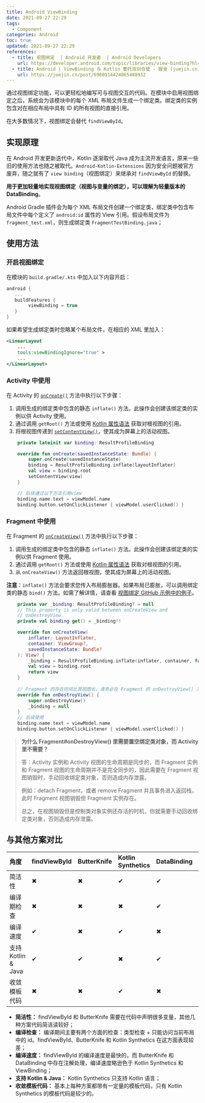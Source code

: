 ```yaml
---
title: Android ViewBinding
date: 2021-09-27 22:29
tags:
  - Component
categories: Android
toc: true
updated: 2021-09-27 22:29
references:
  - title: 视图绑定  | Android 开发者  | Android Developers
    url: https://developer.android.com/topic/libraries/view-binding?hl=zh-cn
  - title: Android | ViewBinding 与 Kotlin 委托双剑合璧 - 掘金 (juejin.cn)
    url: https://juejin.cn/post/6960914424865488932
---
```

通过视图绑定功能，可以更轻松地编写可与视图交互的代码。在模块中启用视图绑定之后，系统会为该模块中的每个 XML 布局文件生成一个绑定类。绑定类的实例包含对在相应布局中具有 ID 的所有视图的直接引用。

在大多数情况下，视图绑定会替代 `findViewById`。

<!-- more -->

## 实现原理

在 Android 开发更新迭代中，Kotlin 逐渐取代 Java 成为主流开发语言，原来一些旧的使用方法也随之被取代。`Android-Kotlin-Extensions` 因为安全问题被官方废弃，随之就有了 `view binding`（视图绑定）来继承对 `findViewById` 的替换。

**用于更加轻量地实现视图绑定（视图与变量的绑定），可以理解为轻量版本的 DataBinding**。

Android Gradle 插件会为每个 XML 布局文件创建一个绑定类，绑定类中包含布局文件中每个定义了 `android:id` 属性的 View 引用。假设布局文件为 `fragment_test.xml`，则生成绑定类 `FragmentTestBinding.java`；

## 使用方法

### 开启视图绑定

在模块的 `build.gradle/.kts` 中加入以下内容开启：

```kotlin
android {
   ...
   buildFeatures {
    	viewBinding = true
   }
}
```

如果希望生成绑定类时忽略某个布局文件，在相应的 XML 里加入：

```xml
<LinearLayout
	...
	tools:viewBindingIgnore="true" >
	...
</LinearLayout> 
```

### Activity 中使用

在 Activity 的 [`onCreate()`](https://developer.android.com/reference/kotlin/android/app/Activity?hl=zh-cn#oncreate) 方法中执行以下步骤：

1. 调用生成的绑定类中包含的静态 `inflate()` 方法。此操作会创建该绑定类的实例以供 Activity 使用。
2. 通过调用 `getRoot()` 方法或使用 [Kotlin 属性语法](https://kotlinlang.org/docs/reference/properties.html#declaring-properties) 获取对根视图的引用。
3. 将根视图传递到 [`setContentView()`](https://developer.android.com/reference/kotlin/android/app/Activity?hl=zh-cn#setcontentview_1)，使其成为屏幕上的活动视图。

```kotlin
    private lateinit var binding: ResultProfileBinding

    override fun onCreate(savedInstanceState: Bundle) {
        super.onCreate(savedInstanceState)
        binding = ResultProfileBinding.inflate(layoutInflater)
        val view = binding.root
        setContentView(view)
    }

	// 后续通过以下方法引用view
	binding.name.text = viewModel.name
    binding.button.setOnClickListener { viewModel.userClicked() }
```

### Fragment 中使用

在 Fragment 的 [`onCreateView()`](https://developer.android.com/reference/kotlin/androidx/fragment/app/Fragment?hl=zh-cn#oncreateview) 方法中执行以下步骤：

1. 调用生成的绑定类中包含的静态 `inflate()` 方法。此操作会创建该绑定类的实例以供 Fragment 使用。
2. 通过调用 `getRoot()` 方法或使用 [Kotlin 属性语法](https://kotlinlang.org/docs/reference/properties.html#declaring-properties) 获取对根视图的引用。
3. 从 `onCreateView()` 方法返回根视图，使其成为屏幕上的活动视图。

**注意**：`inflate()` 方法会要求您传入布局膨胀器。如果布局已膨胀，可以调用绑定类的静态 `bind()` 方法。如需了解详情，请查看 [视图绑定 GitHub 示例中的例子](https://github.com/android/architecture-components-samples/blob/master/ViewBindingSample/app/src/main/java/com/android/example/viewbindingsample/BindFragment.kt#L36-L41)。

```kotlin
    private var _binding: ResultProfileBinding? = null
    // This property is only valid between onCreateView and
    // onDestroyView.
    private val binding get() = _binding!!

    override fun onCreateView(
        inflater: LayoutInflater,
        container: ViewGroup?,
        savedInstanceState: Bundle?
    ): View? {
        _binding = ResultProfileBinding.inflate(inflater, container, false)
        val view = binding.root
        return view
    }
	
	// Fragment 的存在时间比其视图长。请务必在 Fragment 的 onDestroyView() 方法中清除对绑定类实例的所有引用。
    override fun onDestroyView() {
        super.onDestroyView()
        _binding = null
    }
	// 后续使用
	binding.name.text = viewModel.name
    binding.button.setOnClickListener { viewModel.userClicked() }
```

> **为什么 Fragment#onDestroyView() 里需要置空绑定类对象，而 Activity 里不需要？**
>
> 答：Activity 实例和 Activity 视图的生命周期是同步的，而 Fragment 实例和 Fragment 视图的生命周期并不是完全同步的，因此需要在 Fragment 视图销毁时，手动回收绑定类对象，否则造成内存泄露。
>
> 例如：detach Fragment，或者 remove Fragment 并且事务进入返回栈，此时 Fragment 视图销毁但 Fragment 实例存在。
>
> 总之，在视图销毁但是控制类对象实例还存活的时机，你就需要手动回收绑定类对象，否则造成内存泄露。

## 与其他方案对比

<table>
	<thead>
		<tr>
			<th align="left">角度</th>
			<th align="left">findViewById</th>
			<th align="left">ButterKnife</th>
			<th align="left">Kotlin Synthetics</th>
			<th align="left">DataBinding</th>
			<th align="left">ViewBinding</th>
		</tr>
	</thead>
	<tbody>
		<tr>
			<td align="left">简洁性</td>
			<td align="left">✖</td>
			<td align="left">✖</td>
			<td align="left">✔</td>
			<td align="left">✔</td>
			<td align="left">✔</td>
		</tr>
		<tr>
			<td align="left">编译期检查</td>
			<td align="left">✖</td>
			<td align="left">✖</td>
			<td align="left">✖</td>
			<td align="left">✔</td>
			<td align="left">✔</td>
		</tr>
		<tr>
			<td align="left">编译速度</td>
			<td align="left">✔</td>
			<td align="left">✖</td>
			<td align="left">✔</td>
			<td align="left">✖</td>
			<td align="left">✔</td>
		</tr>
		<tr>
			<td align="left">支持 Kotlin &amp; Java</td>
			<td align="left">✔</td>
			<td align="left">✔</td>
			<td align="left">✖</td>
			<td align="left">✔</td>
			<td align="left">✔</td>
		</tr>
		<tr>
			<td align="left">收敛模板代码</td>
			<td align="left">✖</td>
			<td align="left">✖</td>
			<td align="left">✔</td>
			<td align="left">✖</td>
			<td align="left">✖</td>
		</tr>
	</tbody>
</table>

- **简洁性：** findViewById 和 ButterKnife 需要在代码中声明很多变量，其他几种方案代码简洁读较好；
- **编译检查：** 编译期间主要有两个方面的检查：类型检查 + 只能访问当前布局中的 id。findViewById、ButterKnife 和 Kotlin Synthetics 在这方面表现较差；
- **编译速度：** findViewById 的编译速度是最快的，而 ButterKnife 和 DataBinding 中存在注解处理，编译速度略逊色于 Kotlin Synthetics 和 ViewBinding；
- **支持 Kotlin & Java：** Kotlin Synthetics 只支持 Kotlin 语言；
- **收敛模板代码：** 基本上每种方案都带有一定量的模板代码，只有 Kotlin Synthetics 的模板代码是较少的。
